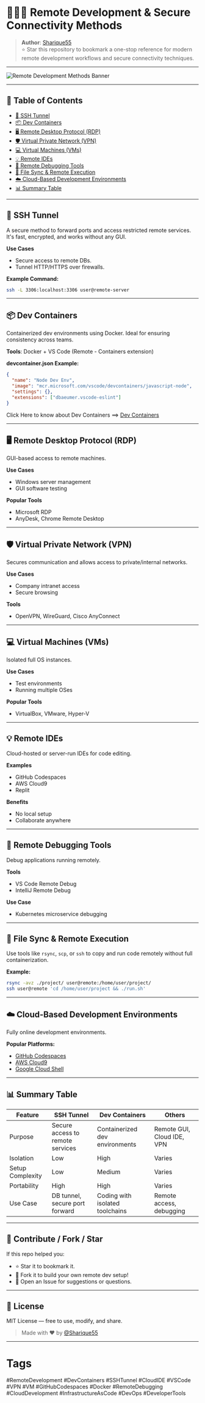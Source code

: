 # 🔐🧑‍💻 Remote Development & Secure Connectivity Methods

> **Author**: [Sharique55](https://github.com/Sharique55)  
> ⭐ Star this repository to bookmark a one-stop reference for modern remote development workflows and secure connectivity techniques.

---

<!-- [![Remote Development Methods Banner](./remote-dev-methods-banner.png)](https://github.com/Sharique55/remote-dev-methods) -->
![Remote Development Methods Banner](./remote-dev-methods-banner.png)

---

## 📌 Table of Contents

- [🌉 SSH Tunnel](#-ssh-tunnel)
- [📦 Dev Containers](#-dev-containers)
- [🖥️ Remote Desktop Protocol (RDP)](#️-remote-desktop-protocol-rdp)
- [🛡️ Virtual Private Network (VPN)](#️-virtual-private-network-vpn)
- [💻 Virtual Machines (VMs)](#-virtual-machines-vms)
- [💡 Remote IDEs](#-remote-ides)
- [🐞 Remote Debugging Tools](#-remote-debugging-tools)
- [🔄 File Sync & Remote Execution](#-file-sync--remote-execution)
- [☁️ Cloud-Based Development Environments](#️-cloud-based-development-environments)
- [📊 Summary Table](#-summary-table)

---

## 🌉 SSH Tunnel

A secure method to forward ports and access restricted remote services. It's fast, encrypted, and works without any GUI.

**Use Cases**
- Secure access to remote DBs.
- Tunnel HTTP/HTTPS over firewalls.

**Example Command:**
```bash
ssh -L 3306:localhost:3306 user@remote-server
```

---

## 📦 Dev Containers

Containerized dev environments using Docker. Ideal for ensuring consistency across teams.

**Tools**: Docker + VS Code (Remote - Containers extension)

**devcontainer.json Example:**
```json
{
  "name": "Node Dev Env",
  "image": "mcr.microsoft.com/vscode/devcontainers/javascript-node",
  "settings": {},
  "extensions": ["dbaeumer.vscode-eslint"]
}
```

Click Here to know about Dev Containers ==>  [Dev Containers](dev_containers_guide.md)

---

## 🖥️ Remote Desktop Protocol (RDP)

GUI-based access to remote machines.

**Use Cases**
- Windows server management
- GUI software testing

**Popular Tools**
- Microsoft RDP
- AnyDesk, Chrome Remote Desktop

---

## 🛡️ Virtual Private Network (VPN)

Secures communication and allows access to private/internal networks.

**Use Cases**
- Company intranet access
- Secure browsing

**Tools**
- OpenVPN, WireGuard, Cisco AnyConnect

---

## 💻 Virtual Machines (VMs)

Isolated full OS instances.

**Use Cases**
- Test environments
- Running multiple OSes

**Popular Tools**
- VirtualBox, VMware, Hyper-V

---

## 💡 Remote IDEs

Cloud-hosted or server-run IDEs for code editing.

**Examples**
- GitHub Codespaces
- AWS Cloud9
- Replit

**Benefits**
- No local setup
- Collaborate anywhere

---

## 🐞 Remote Debugging Tools

Debug applications running remotely.

**Tools**
- VS Code Remote Debug
- IntelliJ Remote Debug

**Use Case**
- Kubernetes microservice debugging

---

## 🔄 File Sync & Remote Execution

Use tools like `rsync`, `scp`, or `ssh` to copy and run code remotely without full containerization.

**Example:**
```bash
rsync -avz ./project/ user@remote:/home/user/project/
ssh user@remote 'cd /home/user/project && ./run.sh'
```

---

## ☁️ Cloud-Based Development Environments

Fully online development environments.

**Popular Platforms:**
- [GitHub Codespaces](https://github.com/features/codespaces)
- [AWS Cloud9](https://aws.amazon.com/cloud9/)
- [Google Cloud Shell](https://cloud.google.com/shell)

---

## 📊 Summary Table

| Feature               | SSH Tunnel                          | Dev Containers                      | Others                        |
|-----------------------|--------------------------------------|-------------------------------------|-------------------------------|
| Purpose               | Secure access to remote services     | Containerized dev environments      | Remote GUI, Cloud IDE, VPN    |
| Isolation             | Low                                  | High                                | Varies                        |
| Setup Complexity      | Low                                  | Medium                              | Varies                        |
| Portability           | High                                 | High                                | Varies                        |
| Use Case              | DB tunnel, secure port forward       | Coding with isolated toolchains     | Remote access, debugging      |

---

## 📎 Contribute / Fork / Star

If this repo helped you:
- ⭐ Star it to bookmark it.
- 🍴 Fork it to build your own remote dev setup!
- 💬 Open an Issue for suggestions or questions.

---

## 📢 License

MIT License — free to use, modify, and share.

> Made with ❤️ by [@Sharique55](https://github.com/Sharique55)

---
# Tags

#RemoteDevelopment #DevContainers #SSHTunnel #CloudIDE #VSCode #VPN #VM #GitHubCodespaces #Docker #RemoteDebugging #CloudDevelopment #InfrastructureAsCode #DevOps #DeveloperTools


